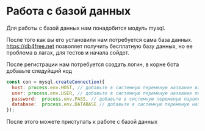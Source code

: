 # Работа с базой данных

Для работы с базой данных нам понадобится модуль mysql.

После того как вы его установили нам потребуется сама база данных.
https://db4free.net позволяет получить бесплатную базу данных, но ее проблема в лагах, для тестов и начала сойдет.

После регистрации нам потребуется создать логин, в корне бота добавьте следуйщий код
```javascript lineNo 
const con = mysql.createConnection({
  host: process.env.HOST, // добавьте в системную переменую название вашего хоста "https://db4free.net"
  user: process.env.USER, // добавьте в системную переменую название пользователя вашей базы
  password:  process.env.PASS, // добавьте в системную переменую пароль вашей базы
  database:  process.env.DATABASE // добавьте в системную переменую название вашей базы
});
```

После этого можете приступать к работе с базой данных


